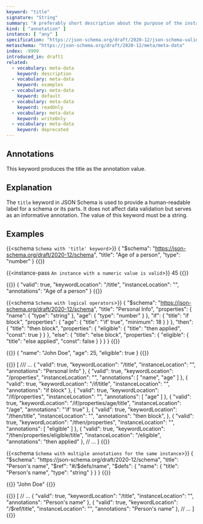 ```yaml
---
keyword: "title"
signature: "String"
summary: "A preferably short description about the purpose of the instance described by the schema."
kind: [ "annotation" ]
instance: [ "any" ]
specification: "https://json-schema.org/draft/2020-12/json-schema-validation.html#section-9.1"
metaschema: "https://json-schema.org/draft/2020-12/meta/meta-data"
index: -9999
introduced_in: draft1
related:
  - vocabulary: meta-data
    keyword: description
  - vocabulary: meta-data
    keyword: examples
  - vocabulary: meta-data
    keyword: default
  - vocabulary: meta-data
    keyword: readOnly
  - vocabulary: meta-data
    keyword: writeOnly
  - vocabulary: meta-data
    keyword: deprecated
---
```


Annotations
-----------

This keyword produces the title as the annotation value.

## Explanation

The `title` keyword in JSON Schema is used to provide a human-readable label for a schema or its parts. It does not affect data validation but serves as an informative annotation. The value of this keyword must be a string.

## Examples

{{<schema `Schema with 'title' keyword`>}}
{
  "$schema": "https://json-schema.org/draft/2020-12/schema",
  "title": "Age of a person",
  "type": "number"
}
{{</schema>}}

{{<instance-pass `An instance with a numeric value is valid`>}}
45
{{</instance-pass>}}

{{<instance-annotation>}}
{
  "valid": true,
  "keywordLocation": "/title",
  "instanceLocation": "",
  "annotations": "Age of a person"
}
{{</instance-annotation>}}

{{<schema `Schema with logical operators`>}}
{
  "$schema": "https://json-schema.org/draft/2020-12/schema",
  "title": "Personal Info",
  "properties": {
    "name": { "type": "string" },
    "age": { "type": "number" }
  },
  "if": {
    "title": "if block",
    "properties": {
      "age": { "title": "'if' true", "minimum": 18 }
    }
  },
  "then": {
    "title": "then block",
    "properties": {
      "eligible": { "title": "then applied", "const": true }
    }
  },
  "else": {
    "title": "else block",
    "properties": {
      "eligible": { "title": "else applied", "const": false }
    }
  }
}
{{</schema>}}

{{<instance-pass>}}
{
  "name": "John Doe",
  "age": 25,
  "eligible": true
}
{{</instance-pass>}}

{{<instance-annotation>}}
[
  /// ...
  {
    "valid": true,
    "keywordLocation": "/title",
    "instanceLocation": "",
    "annotations": "Personal Info"
  },
  {
    "valid": true,
    "keywordLocation": "/properties",
    "instanceLocation": "",
    "annotations": [ "name", "age" ]
  },
  {
    "valid": true,
    "keywordLocation": "/if/title",
    "instanceLocation": "",
    "annotations": "if block"
  },
  {
    "valid": true,
    "keywordLocation": "/if/properties",
    "instanceLocation": "",
    "annotations": [ "age" ]
  },
  {
    "valid": true,
    "keywordLocation": "/if/properties/age/title",
    "instanceLocation": "/age",
    "annotations": "'if' true"
  },
  {
    "valid": true,
    "keywordLocation": "/then/title",
    "instanceLocation": "",
    "annotations": "then block",
  },
  {
    "valid": true,
    "keywordLocation": "/then/properties",
    "instanceLocation": "",
    "annotations": [ "eligible" ]
  },
  {
    "valid": true,
    "keywordLocation": "/then/properties/eligible/title",
    "instanceLocation": "/eligible",
    "annotations": "then applied"
  },
  // ...
]
{{</instance-annotation>}}

{{<schema `Schema with multiple annotations for the same instance`>}}
{
  "$schema": "https://json-schema.org/draft/2020-12/schema",
  "title": "Person's name",
  "$ref": "#/$defs/name",
  "$defs": {
    "name": {
      "title": "Person's name",
      "type": "string"
    }
  }
}
{{</schema>}}

{{<instance-pass>}}
"John Doe"
{{</instance-pass>}}

{{<instance-annotation>}}
[
  // ...
  {
    "valid": true,
    "keywordLocation": "/title",
    "instanceLocation": "",
    "annotations": "Person's name"
  },
  {
    "valid": true,
    "keywordLocation": "/$ref/title",
    "instanceLocation": "",
    "annotations": "Person's name"
  },
  // ...
]
{{</instance-annotation>}}